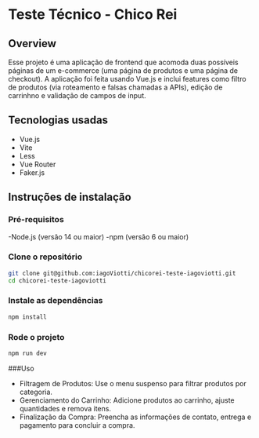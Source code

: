 # Teste Técnico - Chico Rei

## Overview
Esse projeto é uma aplicação de frontend que acomoda duas possíveis páginas de um e-commerce (uma página de produtos e uma página de checkout). A aplicação foi feita usando Vue.js e inclui features como filtro de produtos (via roteamento e falsas chamadas a APIs), edição de carrinhno e validação de campos de input.

## Tecnologias usadas
- Vue.js
- Vite
- Less
- Vue Router
- Faker.js

## Instruções de instalação

### Pré-requisitos
-Node.js (versão 14 ou maior)
-npm (versão 6 ou maior)

### Clone o repositório

```bash
git clone git@github.com:iagoViotti/chicorei-teste-iagoviotti.git
cd chicorei-teste-iagoviotti
```

### Instale as dependências

```bash
npm install
```

### Rode o projeto

```bash
npm run dev
```
###Uso

- Filtragem de Produtos: Use o menu suspenso para filtrar produtos por categoria.
- Gerenciamento do Carrinho: Adicione produtos ao carrinho, ajuste quantidades e remova itens.
- Finalização da Compra: Preencha as informações de contato, entrega e pagamento para concluir a compra.
